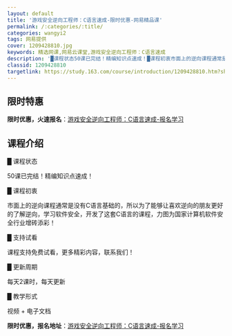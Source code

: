 ```yaml
---
layout: default
title: '游戏安全逆向工程师：C语言速成-限时优惠-网易精品课'
permalink: /:categories/:title/
categories: wangyi2
tags: 网易提供
cover: 1209428810.jpg
keywords: 精选网课,网易云课堂,游戏安全逆向工程师：C语言速成
description: '█课程状态50课已完结！精编知识点速成！█课程初衷市面上的逆向课程通常是没有C语言基础的，所以为了能够让喜欢逆向的朋友更'
classid: 1209428810
targetlink: https://study.163.com/course/introduction/1209428810.htm?share=1&shareId=1025206652&utm_campaign=share&utm_medium=iphoneShare&utm_source=&utm_u=1025206652
---
```


## 限时特惠

**限时优惠，火速报名**：[游戏安全逆向工程师：C语言速成-报名学习](https://study.163.com/course/introduction/1209428810.htm?share=1&shareId=1025206652&utm_campaign=share&utm_medium=iphoneShare&utm_source=&utm_u=1025206652)

## 课程介绍

█ 课程状态



50课已完结！精编知识点速成！



█ 课程初衷

市面上的逆向课程通常是没有C语言基础的，所以为了能够让喜欢逆向的朋友更好的了解逆向，学习软件安全，开发了这套C语言的课程，力图为国家计算机软件安全行业增砖添彩！



█ 支持试看

课程支持免费试看，更多精彩内容，联系我们！



█ 更新周期

每天2课时，每天更新



█ 教学形式

视频 + 电子文档

**限时优惠，报名地址**：[游戏安全逆向工程师：C语言速成-报名学习](https://study.163.com/course/introduction/1209428810.htm?share=1&shareId=1025206652&utm_campaign=share&utm_medium=iphoneShare&utm_source=&utm_u=1025206652)

